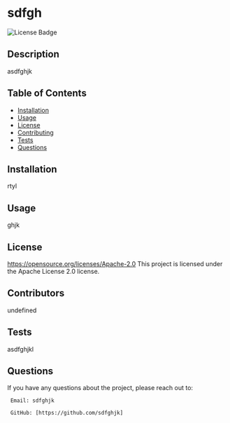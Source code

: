 # sdfgh 

  ![License Badge](https://img.shields.io/badge/License-Apache%202.0-fuchsia.svg)
  
## Description
  asdfghjk

## Table of Contents
- [Installation](#installation)
- [Usage](#usage)
- [License](#license)
- [Contributing](#contributing)
- [Tests](#tests)
- [Questions](#questions)

## Installation
  rtyl  

## Usage
  ghjk

## License
  

https://opensource.org/licenses/Apache-2.0
This project is licensed under the Apache License 2.0 license.

## Contributors
  undefined

## Tests
  asdfghjkl

## Questions
  If you have any questions about the project, please reach out to:

     Email: sdfghjk

     GitHub: [https://github.com/sdfghjk]
